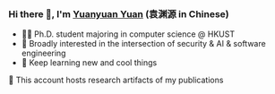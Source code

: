 ### Hi there 👋, I'm [Yuanyuan Yuan](https://yuanyuan-yuan.github.io/) (袁渊源 in Chinese)

- 👨‍🎓 Ph.D. student majoring in computer science @ HKUST  
- 🤩 Broadly interested in the intersection of security & AI & software engineering
- 🧠 Keep learning new and cool things

🌟 This account hosts research artifacts of my publications

<!--
**Yuanyuan-Yuan/Yuanyuan-Yuan** is a ✨ _special_ ✨ repository because its `README.md` (this file) appears on your GitHub profile.

Here are some ideas to get you started:

- 🔭 I’m currently working on ...
- 🌱 I’m currently learning ...
- 👯 I’m looking to collaborate on ...
- 🤔 I’m looking for help with ...
- 💬 Ask me about ...
- 📫 How to reach me: ...
- 😄 Pronouns: ...
- ⚡ Fun fact: ...
-->
